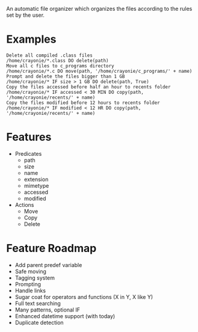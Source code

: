 An automatic file organizer which organizes the files according to the rules set by the user.

# Examples
```
Delete all compiled .class files
/home/crayonie/*.class DO delete(path)
Move all c files to c_programs directory
/home/crayonie/*.c DO move(path, '/home/crayonie/c_programs/' + name)
Prompt and delete the files bigger than 1 GB
/home/crayonie/* IF size > 1 GB DO delete(path, True)
Copy the files accessed before half an hour to recents folder
/home/crayonie/* IF accessed < 30 MIN DO copy(path, '/home/crayonie/recents/' + name)
Copy the files modified before 12 hours to recents folder
/home/crayonie/* IF modified < 12 HR DO copy(path, '/home/crayonie/recents/' + name)
```


# Features
 - Predicates
   - path
   - size
   - name
   - extension
   - mimetype
   - accessed
   - modified
 - Actions
   - Move
   - Copy
   - Delete

# Feature Roadmap
 - Add parent predef variable
 - Safe moving
 - Tagging system
 - Prompting
 - Handle links
 - Sugar coat for operators and functions (X in Y, X like Y)
 - Full text searching
 - Many patterns, optional IF
 - Enhanced datetime support (with today)
 - Duplicate detection
